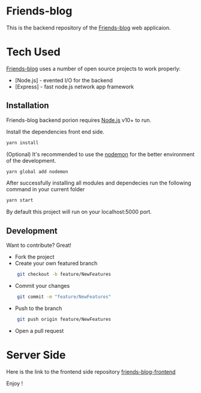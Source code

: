 # Friends-blog

This is the backend repository of the [Friends-blog](https://github.com/MDAmir159/friends-blog-frontend) web applicaion.


# Tech Used

[Friends-blog](https://github.com/MDAmir159/friends-blog-frontend) uses a number of open source projects to work properly:

- [Node.js] - evented I/O for the backend
- [Express] - fast node.js network app framework

## Installation

Friends-blog backend porion requires [Node.js](https://nodejs.org/) v10+ to run.

Install the dependencies front end side.

```sh
yarn install
```
(Optional) It's recommended to use the [nodemon](https://www.npmjs.com/package/nodemon) for the better environment of the development.
```sh
yarn global add nodemon
```

After successfully installing all modules and dependecies run the following command in your current folder
```sh
yarn start
```

By default this project will run on your localhost:5000 port.
## Development

Want to contribute? Great!

- Fork the project
- Create your own featured branch
```sh
    git checkout -b feature/NewFeatures
```
- Commit your changes
```sh
    git commit -m "feature/NewFeatures"
```
- Push to the branch
```sh
    git push origin feature/NewFeatures
```
- Open a pull request

# Server Side

Here is the link to the frontend side repository
 [friends-blog-frontend](https://github.com/MDAmir159/friends-blog-frontend)
 
 Enjoy !

